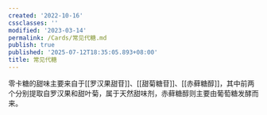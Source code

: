 ```yaml
---
created: '2022-10-16'
cssclasses: ''
modified: '2023-03-14'
permalink: /Cards/常见代糖.md
publish: true
published: '2025-07-12T18:35:05.893+08:00'
title: 常见代糖
---
```

零卡糖的甜味主要来自于[[罗汉果甜苷]]、[[甜菊糖苷]]、[[赤藓糖醇]]，其中前两个分别提取自罗汉果和甜叶菊，属于天然甜味剂，赤藓糖醇则主要由葡萄糖发酵而来。

